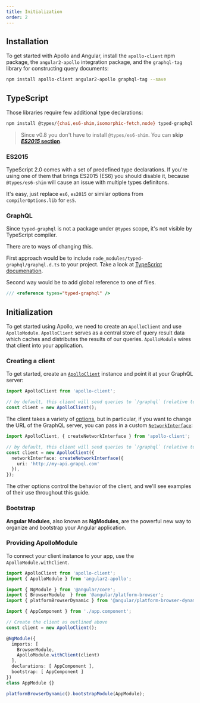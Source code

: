 ```yaml
---
title: Initialization
order: 2
---
```

<h2 id="installation">Installation</h2>

To get started with Apollo and Angular, install the `apollo-client` npm package, the `angular2-apollo` integration package, and the `graphql-tag` library for constructing query documents:

```bash
npm install apollo-client angular2-apollo graphql-tag --save
```

<h2 id="typescript">TypeScript</h2>

Those libraries require few additional type declarations:

```bash
npm install @types/{chai,es6-shim,isomorphic-fetch,node} typed-graphql
```

> Since v0.8 you don't have to install `@types/es6-shim`. You can **skip [*ES2015* section](#typescript-es2015)**.

<h3 id="typescript-es2015">ES2015</h3>

TypeScript 2.0 comes with a set of predefined type declarations.
If you're using one of them that brings ES2015 (ES6) you should disable it, because `@types/es6-shim` will cause an issue with multiple types definitons.

It's easy, just replace `es6`, `es2015` or similar options from `compilerOptions.lib` for `es5`.

<h3 id="typescript-graphql">GraphQL</h3>

Since `typed-graphql` is not a package under `@types` scope, it's not visible by TypeScript compiler.

There are to ways of changing this.

First approach would be to include `node_modules/typed-graphql/graphql.d.ts` to your project. Take a look at [TypeScript documenation](https://www.typescriptlang.org/docs/handbook/tsconfig-json.html).

Second way would be to add global reference to one of files.

```ts
/// <reference types="typed-graphql" />
```

<h2 id="initialization">Initialization</h2>

To get started using Apollo, we need to create an `ApolloClient` and use `ApolloModule`. `ApolloClient` serves as a central store of query result data which caches and distributes the results of our queries. `ApolloModule` wires that client into your application.

<h3 id="creating-client">Creating a client</h3>

To get started, create an [`ApolloClient`](/core/apollo-client-api.html#constructor) instance and point it at your GraphQL server:

```ts
import ApolloClient from 'apollo-client';

// by default, this client will send queries to `/graphql` (relative to the URL of your app)
const client = new ApolloClient();
```

The client takes a variety of [options](/core/apollo-client-api.html#constructor), but in particular, if you want to change the URL of the GraphQL server, you can pass in a custom [`NetworkInterface`](/core/apollo-client-api.html#NetworkInterface):

```ts
import ApolloClient, { createNetworkInterface } from 'apollo-client';

// by default, this client will send queries to `/graphql` (relative to the URL of your app)
const client = new ApolloClient({
  networkInterface: createNetworkInterface({
    uri: 'http://my-api.grapql.com'
  }),
});
```

The other options control the behavior of the client, and we'll see examples of their use throughout this guide.

<h3 id="bootstrap">Bootstrap</h3>

**Angular Modules**, also known as **NgModules**, are the powerful new way to organize and bootstrap your Angular application.

<h3 id="providing-apollomodule">Providing ApolloModule</h3>

To connect your client instance to your app, use the `ApolloModule.withClient`.

```ts
import ApolloClient from 'apollo-client';
import { ApolloModule } from 'angular2-apollo';

import { NgModule } from '@angular/core';
import { BrowserModule  } from '@angular/platform-browser';
import { platformBrowserDynamic } from '@angular/platform-browser-dynamic';

import { AppComponent } from './app.component';

// Create the client as outlined above
const client = new ApolloClient();

@NgModule({
  imports: [
    BrowserModule,
    ApolloModule.withClient(client)
  ],
  declarations: [ AppComponent ],
  bootstrap: [ AppComponent ]
})
class AppModule {}

platformBrowserDynamic().bootstrapModule(AppModule);
```

<!--  Add content here once it exists -->
<!-- ## Troubleshooting -->

